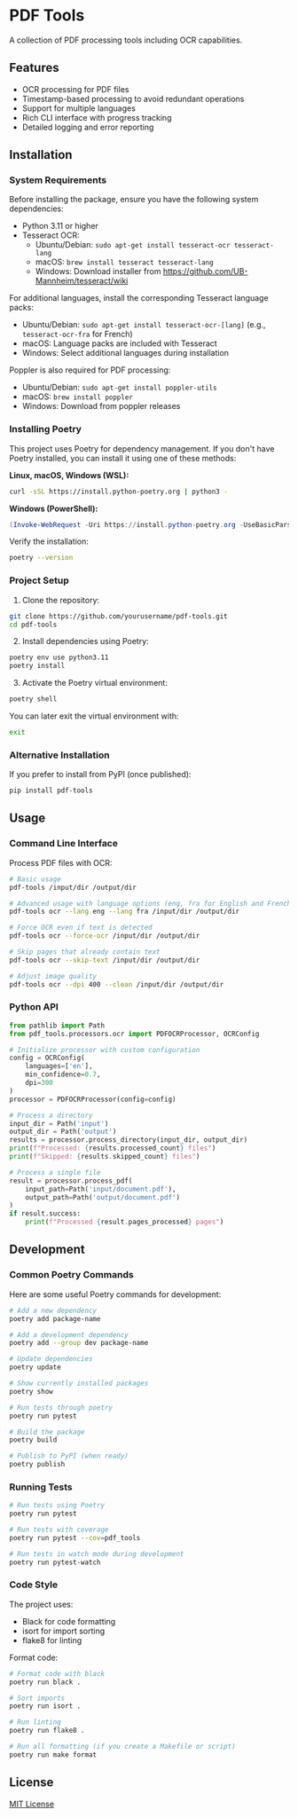# PDF Tools

A collection of PDF processing tools including OCR capabilities.

## Features

- OCR processing for PDF files
- Timestamp-based processing to avoid redundant operations
- Support for multiple languages
- Rich CLI interface with progress tracking
- Detailed logging and error reporting

## Installation

### System Requirements

Before installing the package, ensure you have the following system dependencies:

- Python 3.11 or higher
- Tesseract OCR:
  - Ubuntu/Debian: `sudo apt-get install tesseract-ocr tesseract-lang`
  - macOS: `brew install tesseract tesseract-lang`
  - Windows: Download installer from https://github.com/UB-Mannheim/tesseract/wiki

For additional languages, install the corresponding Tesseract language packs:
- Ubuntu/Debian: `sudo apt-get install tesseract-ocr-[lang]` (e.g., `tesseract-ocr-fra` for French)
- macOS: Language packs are included with Tesseract
- Windows: Select additional languages during installation

Poppler is also required for PDF processing:
- Ubuntu/Debian: `sudo apt-get install poppler-utils`
- macOS: `brew install poppler`
- Windows: Download from poppler releases

### Installing Poetry

This project uses Poetry for dependency management. If you don't have Poetry installed, you can install it using one of these methods:

**Linux, macOS, Windows (WSL):**
```bash
curl -sSL https://install.python-poetry.org | python3 -
```

**Windows (PowerShell):**
```powershell
(Invoke-WebRequest -Uri https://install.python-poetry.org -UseBasicParsing).Content | python -
```

Verify the installation:
```bash
poetry --version
```

### Project Setup

1. Clone the repository:
```bash
git clone https://github.com/yourusername/pdf-tools.git
cd pdf-tools
```

2. Install dependencies using Poetry:
```bash
poetry env use python3.11
poetry install
```

3. Activate the Poetry virtual environment:
```bash
poetry shell
```

You can later exit the virtual environment with:
```bash
exit
```

### Alternative Installation

If you prefer to install from PyPI (once published):
```bash
pip install pdf-tools
```

## Usage

### Command Line Interface

Process PDF files with OCR:

```bash
# Basic usage
pdf-tools /input/dir /output/dir

# Advanced usage with language options (eng, fra for English and French)
pdf-tools ocr --lang eng --lang fra /input/dir /output/dir

# Force OCR even if text is detected
pdf-tools ocr --force-ocr /input/dir /output/dir

# Skip pages that already contain text
pdf-tools ocr --skip-text /input/dir /output/dir

# Adjust image quality
pdf-tools ocr --dpi 400 --clean /input/dir /output/dir
```

### Python API

```python
from pathlib import Path
from pdf_tools.processors.ocr import PDFOCRProcessor, OCRConfig

# Initialize processor with custom configuration
config = OCRConfig(
    languages=['en'],
    min_confidence=0.7,
    dpi=300
)
processor = PDFOCRProcessor(config=config)

# Process a directory
input_dir = Path('input')
output_dir = Path('output')
results = processor.process_directory(input_dir, output_dir)
print(f"Processed: {results.processed_count} files")
print(f"Skipped: {results.skipped_count} files")

# Process a single file
result = processor.process_pdf(
    input_path=Path('input/document.pdf'),
    output_path=Path('output/document.pdf')
)
if result.success:
    print(f"Processed {result.pages_processed} pages")
```

## Development

### Common Poetry Commands

Here are some useful Poetry commands for development:

```bash
# Add a new dependency
poetry add package-name

# Add a development dependency
poetry add --group dev package-name

# Update dependencies
poetry update

# Show currently installed packages
poetry show

# Run tests through poetry
poetry run pytest

# Build the package
poetry build

# Publish to PyPI (when ready)
poetry publish
```

### Running Tests

```bash
# Run tests using Poetry
poetry run pytest

# Run tests with coverage
poetry run pytest --cov=pdf_tools

# Run tests in watch mode during development
poetry run pytest-watch
```

### Code Style

The project uses:
- Black for code formatting
- isort for import sorting
- flake8 for linting

Format code:

```bash
# Format code with black
poetry run black .

# Sort imports
poetry run isort .

# Run linting
poetry run flake8 .

# Run all formatting (if you create a Makefile or script)
poetry run make format
```

## License

[MIT License](LICENSE)
